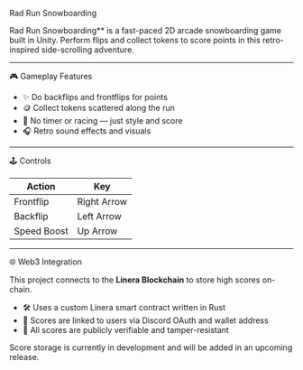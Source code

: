 Rad Run Snowboarding

Rad Run Snowboarding** is a fast-paced 2D arcade snowboarding game built in Unity. Perform flips and collect tokens to score points in this retro-inspired side-scrolling adventure.

---

🎮 Gameplay Features

- ✨ Do backflips and frontflips for points
- 🪙 Collect tokens scattered along the run
- 🚫 No timer or racing — just style and score
- 🎧 Retro sound effects and visuals

---

🕹 Controls

| Action           | Key          |
|------------------|--------------|
| Frontflip        | Right Arrow  |
| Backflip         | Left Arrow   |
| Speed Boost      | Up Arrow     |

---

🌐 Web3 Integration

This project connects to the **Linera Blockchain** to store high scores on-chain.

- 🛠 Uses a custom Linera smart contract written in Rust
- 🧾 Scores are linked to users via Discord OAuth and wallet address
- 🔐 All scores are publicly verifiable and tamper-resistant

Score storage is currently in development and will be added in an upcoming release.
